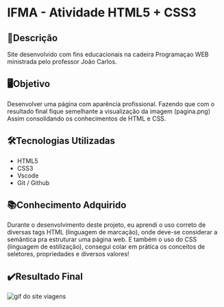 # IFMA - Atividade HTML5 + CSS3

## 💭Descrição
Site desenvolvido com fins educacionais na cadeira Programaçao WEB ministrada pelo professor João Carlos.

## 🖥️Objetivo
Desenvolver uma página com aparência profissional. Fazendo que com o resultado final fique semelhante a visualização da imagem (pagina.png) Assim consolidando os conhecimentos de HTML e CSS.

## 🛠️Tecnologias Utilizadas
- HTML5
- CSS3
- Vscode
- Git / Github

## 📚Conhecimento Adquirido
Durante o desenvolvimento deste projeto, eu aprendi o uso correto de diversas tags HTML (linguagem de marcação), onde deve-se considerar a semântica pra estruturar uma página web. E também o uso do CSS (linguagem de estilização), consegui colar em prática os conceitos de seletores, propriedades e diversos valores!

## ✔️Resultado Final
<img src="https://media.giphy.com/media/wTtH4046k6uuYtd0kM/giphy.gif" alt="gif do site viagens">
